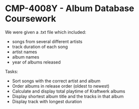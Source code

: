 # CMP-4008Y - Album Database Coursework

We were given a .txt file which included:
- songs from several different artists
- track duration of each song
- artist names
- album names
- year of albums released

Tasks:

- Sort songs with the correct artist and album
- Order albums in release order (oldest to newest)
- Calculate and display total playtime of Kraftwerk albums
- Display shortest album title and the tracks in that album
- Display track with longest duration 
